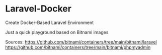 # Laravel-Docker
Create Docker-Based Laravel Environment 

Just a quick playground based on Bitnami images

Sources:
https://github.com/bitnami/containers/tree/main/bitnami/laravel
https://github.com/bitnami/containers/tree/main/bitnami/phpmyadmin
